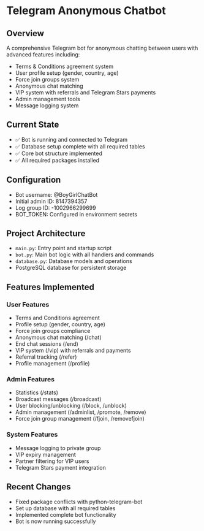 # Telegram Anonymous Chatbot

## Overview
A comprehensive Telegram bot for anonymous chatting between users with advanced features including:
- Terms & Conditions agreement system
- User profile setup (gender, country, age)
- Force join groups system
- Anonymous chat matching
- VIP system with referrals and Telegram Stars payments
- Admin management tools
- Message logging system

## Current State
- ✅ Bot is running and connected to Telegram
- ✅ Database setup complete with all required tables
- ✅ Core bot structure implemented
- ✅ All required packages installed

## Configuration
- Bot username: @BoyGirlChatBot
- Initial admin ID: 8147394357
- Log group ID: -1002966299699
- BOT_TOKEN: Configured in environment secrets

## Project Architecture
- `main.py`: Entry point and startup script
- `bot.py`: Main bot logic with all handlers and commands
- `database.py`: Database models and operations
- PostgreSQL database for persistent storage

## Features Implemented
### User Features
- Terms and Conditions agreement
- Profile setup (gender, country, age)
- Force join groups compliance
- Anonymous chat matching (/chat)
- End chat sessions (/end)
- VIP system (/vip) with referrals and payments
- Referral tracking (/refer)
- Profile management (/profile)

### Admin Features
- Statistics (/stats)
- Broadcast messages (/broadcast)
- User blocking/unblocking (/block, /unblock)
- Admin management (/adminlist, /promote, /remove)
- Force join group management (/fjoin, /removefjoin)

### System Features
- Message logging to private group
- VIP expiry management
- Partner filtering for VIP users
- Telegram Stars payment integration

## Recent Changes
- Fixed package conflicts with python-telegram-bot
- Set up database with all required tables
- Implemented complete bot functionality
- Bot is now running successfully